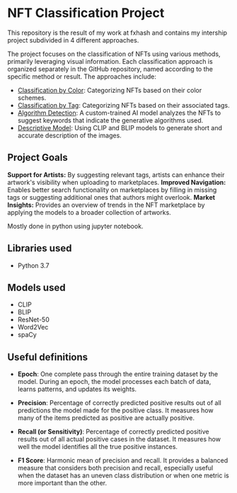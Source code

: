 # NFT Classification Project

This repository is the result of my work at fxhash and contains my intership project subdivided in 4 different approaches.

The project focuses on the classification of NFTs using various methods, primarily leveraging visual information. Each classification approach is organized separately in the GitHub repository, named according to the specific method or result. The approaches include:

- [Classification by Color](ClassificationbyColor/README.md): Categorizing NFTs based on their color schemes.
- [Classification by Tag](ClassificationbyTag/README.md): Categorizing NFTs based on their associated tags.
- [Algorithm Detection](AlgorithmDetection/README.md): A custom-trained AI model analyzes the NFTs to suggest keywords that indicate the generative algorithms used.
- [Descriptive Model](DescriptiveModel/README.md): Using CLIP and BLIP models to generate short and accurate description of the images.

## Project Goals

**Support for Artists:** By suggesting relevant tags, artists can enhance their artwork's visibility when uploading to marketplaces.
**Improved Navigation:** Enables better search functionality on marketplaces by filling in missing tags or suggesting additional ones that authors might overlook.
**Market Insights:** Provides an overview of trends in the NFT marketplace by applying the models to a broader collection of artworks.

Mostly done in python using jupyter notebook.

## Libraries used

- Python 3.7


## Models used

- CLIP
- BLIP
- ResNet-50
- Word2Vec
- spaCy


## Useful definitions

- **Epoch**: One complete pass through the entire training dataset by the model. During an epoch, the model processes each batch of data, learns patterns, and updates its weights.

- **Precision**: Percentage of correctly predicted positive results out of all predictions the model made for the positive class. It measures how many of the items predicted as positive are actually positive.

- **Recall (or Sensitivity)**: Percentage of correctly predicted positive results out of all actual positive cases in the dataset. It measures how well the model identifies all the true positive instances.

- **F1 Score**: Harmonic mean of precision and recall. It provides a balanced measure that considers both precision and recall, especially useful when the dataset has an uneven class distribution or when one metric is more important than the other.
